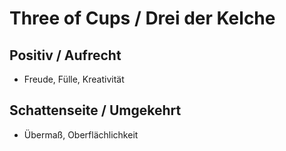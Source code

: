 # Three of Cups / Drei der Kelche

## Positiv / Aufrecht

- Freude, Fülle, Kreativität

## Schattenseite / Umgekehrt

- Übermaß, Oberflächlichkeit
